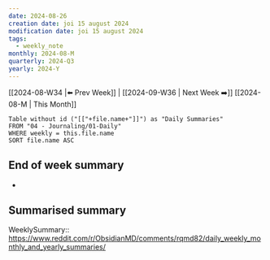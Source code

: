 ```yaml
---
date: 2024-08-26
creation date: joi 15 august 2024
modification date: joi 15 august 2024
tags:
  - weekly_note
monthly: 2024-08-M
quarterly: 2024-Q3
yearly: 2024-Y
---
```

 [[2024-08-W34 |⬅️ Prev Week]] | [[2024-09-W36 | Next Week ➡️]] 
[[2024-08-M | This Month]]


```dataview
Table without id ("[["+file.name+"]]") as "Daily Summaries"
FROM "04 - Journaling/01-Daily"
WHERE weekly = this.file.name
SORT file.name ASC
```

## End of week summary
- 

**Summarised summary**
- 

WeeklySummary::
https://www.reddit.com/r/ObsidianMD/comments/rqmd82/daily_weekly_monthly_and_yearly_summaries/

